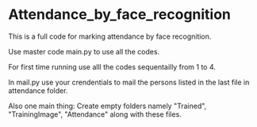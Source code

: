 # Attendance_by_face_recognition

This is a full code for marking attendance by face recognition.

Use master code main.py to use all the codes.

For first time running use alll the codes sequentailly from 1 to 4. 

In mail.py use your crendentials to mail the persons listed in the last file in attendance folder.

Also one main thing: Create empty folders namely "Trained", "TrainingImage", "Attendance" along with these files.
